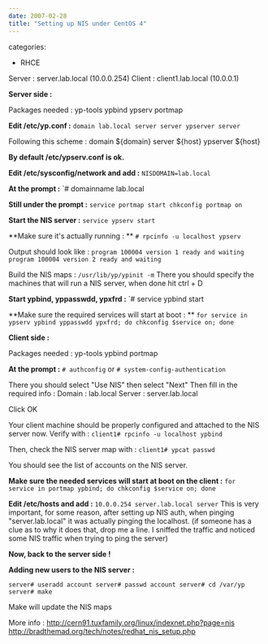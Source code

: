 ```yaml
---
date: 2007-02-28
title: "Setting up NIS under CentOS 4"
---
```








categories:
- RHCE


Server : server.lab.local (10.0.0.254)
Client : client1.lab.local (10.0.0.1)



**Server side :**

Packages needed : yp-tools ypbind ypserv portmap



**Edit /etc/yp.conf :**
`domain lab.local server server
ypserver server`

Following this scheme : 
domain ${domain} server ${host}
ypserver ${host}

**By default /etc/ypserv.conf is ok.**

**Edit /etc/sysconfig/network and add :**
`NISDOMAIN=lab.local`

**At the prompt :**
`# domainname lab.local

**Still under the prompt :**
`service portmap start
chkconfig portmap on`

**Start the NIS server :**
`service ypserv start`

**Make sure it's actually running : **
`# rpcinfo -u localhost ypserv`

Output should look like :
`program 100004 version 1 ready and waiting
program 100004 version 2 ready and waiting`

Build the NIS maps :
`/usr/lib/yp/ypinit -m`
There you should specify the machines that will run a NIS server, when done hit ctrl + D

**Start ypbind, yppasswdd, ypxfrd :**
`# service ypbind start

**Make sure the required services will start at boot : **
`for service in ypserv ypbind yppasswdd ypxfrd; do chkconfig $service on; done`



**Client side :**

Packages needed : yp-tools ypbind portmap

**At the prompt :**
`# authconfig`
or
`# system-config-authentication`

There you should select "Use NIS" then select "Next"
Then fill in the required info :
Domain : lab.local
Server : server.lab.local

Click OK

Your client machine should be properly configured and attached to the NIS server now.
Verify with :
`client1# rpcinfo -u localhost ypbind`

Then, check the NIS server map with :
`client1# ypcat passwd`

You should see the list of accounts on the NIS server.

**Make sure the needed services will start at boot on the client :**
`for service in portmap ypbind; do chkconfig $service on; done`

**Edit /etc/hosts and add :**
`10.0.0.254 server.lab.local server`
This is very important, for some reason, after setting up NIS auth, when pinging "server.lab.local" it was actually pinging the localhost. (if someone has a clue as to why it does that, drop me a line. I sniffed the traffic and noticed some NIS traffic when trying to ping the server)



**Now, back to the server side !**

**Adding new users to the NIS server :**

`server# useradd account
server# passwd account
server# cd /var/yp
server# make`

Make will update the NIS maps


More info :
http://cern91.tuxfamily.org/linux/indexnet.php?page=nis
http://bradthemad.org/tech/notes/redhat_nis_setup.php
